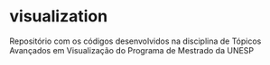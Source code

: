 # visualization
Repositório com os códigos desenvolvidos na disciplina de Tópicos Avançados em Visualização do Programa de Mestrado da UNESP
